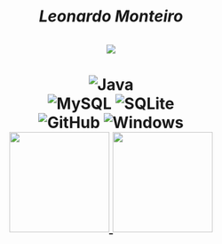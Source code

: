 <h1 align="center"><strong><em>Leonardo Monteiro</em></strong>
	<br>
	<br>
	<img src="https://img.shields.io/badge/-P R I N C%230689-000?style=for-the-badge&amp;logo=Discord&amp;logoColor=white"/>
	<br>
</h1>
<h1 align="center">
	<img alt="Java" src="https://img.shields.io/badge/java-%23ED8B00.svg?&style=for-the-badge&logo=java&logoColor=white"/>
	<br>
	<img alt="MySQL" src="https://img.shields.io/badge/mysql-4c4c4c.svg?&style=for-the-badge&logo=mysql&logoColor=white"/>
	<img alt="SQLite" src="https://img.shields.io/badge/-SQLite-4287f5?style=for-the-badge&logo=sqlite&logoColor=23ffffff"/>
	<br>
	<img alt="GitHub" src="https://img.shields.io/badge/github%20-%23121011.svg?&style=for-the-badge&logo=github&logoColor%23ffffff"/>
	<img alt="Windows" src="https://img.shields.io/badge/-Windows-00A4EF?style=for-the-badge&logo=windows&logoColor=23ffffff"/>
	<br>
  <a href="https://github.com/devPrinc">
  <img height="180em" src="https://github-readme-stats.vercel.app/api?username=devPrinc&show_icons=true&theme=dracula&include_all_commits=true&count_private=true"/>
  <img height="180em" src="https://github-readme-stats.vercel.app/api/top-langs/?username=devPrinc&layout=compact&langs_count=7&theme=dracula"/>
  <br>
	  
</h1>

